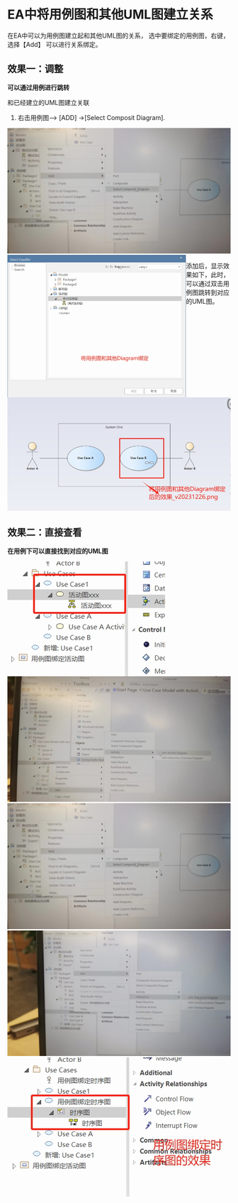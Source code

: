 # EA中将用例图和其他UML图建立关系



在EA中可以为用例图建立起和其他UML图的关系， 选中要绑定的用例图，右键，选择【Add】 可以进行关系绑定。 



## 效果一：调整

**可以通过用例进行跳转**

和已经建立的UML图建立关联

1. 右击用例图--> [ADD] ->[Select Composit Diagram]. 

<img src="./pic/01_为用例图绑定其他绘制好的Diagram_20231226.jpg"/>



<img src="./pic/02_将用例图和其他Diagram绑定02_v20231226.png" align="left" width="80%" />

添加后，显示效果如下，此时，可以通过双击用例图跳转到对应的UML图。 

<img src="./pic/03_将用例图和其他Diagram绑定后的效果_v20231226.png"/>



## 效果二：直接查看 

**在用例下可以直接找到对应的UML图**



<img src="./pic/05_为用例图添加活动图的效果_20231226.png" align="left" />

<img src="./pic/06_用例图绑定活动图_20231226.jpg"/>

<img src="./pic/06_用例图绑定其他图_20231226.jpg"/>

<img src="./pic/07_用例图绑定时序图_20231226.jpg"/>

<img src="./pic/07用例图绑定时序图_20231226.png"/>











